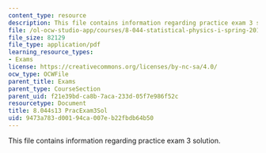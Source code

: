 ```yaml
---
content_type: resource
description: This file contains information regarding practice exam 3 solution.
file: /ol-ocw-studio-app/courses/8-044-statistical-physics-i-spring-2013/9473a783d00194ca007eb22fbdb64b50_MIT8_044S14_praexam3sol_03.pdf
file_size: 82129
file_type: application/pdf
learning_resource_types:
- Exams
license: https://creativecommons.org/licenses/by-nc-sa/4.0/
ocw_type: OCWFile
parent_title: Exams
parent_type: CourseSection
parent_uid: f21e39bd-ca8b-7aca-233d-05f7e986f52c
resourcetype: Document
title: 8.044s13 PracExam3Sol
uid: 9473a783-d001-94ca-007e-b22fbdb64b50
---
```

This file contains information regarding practice exam 3 solution.